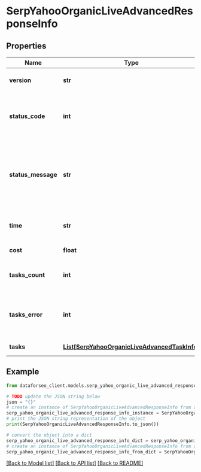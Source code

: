 # SerpYahooOrganicLiveAdvancedResponseInfo


## Properties

Name | Type | Description | Notes
------------ | ------------- | ------------- | -------------
**version** | **str** | the current version of the API | [optional] 
**status_code** | **int** | general status code you can find the full list of the response codes here | [optional] 
**status_message** | **str** | general informational message you can find the full list of general informational messages here | [optional] 
**time** | **str** | total execution time, seconds | [optional] 
**cost** | **float** | total tasks cost, USD | [optional] 
**tasks_count** | **int** | the number of tasks in the tasks array | [optional] 
**tasks_error** | **int** | the number of tasks in the tasks array returned with an error | [optional] 
**tasks** | [**List[SerpYahooOrganicLiveAdvancedTaskInfo]**](SerpYahooOrganicLiveAdvancedTaskInfo.md) | array of tasks | [optional] 

## Example

```python
from dataforseo_client.models.serp_yahoo_organic_live_advanced_response_info import SerpYahooOrganicLiveAdvancedResponseInfo

# TODO update the JSON string below
json = "{}"
# create an instance of SerpYahooOrganicLiveAdvancedResponseInfo from a JSON string
serp_yahoo_organic_live_advanced_response_info_instance = SerpYahooOrganicLiveAdvancedResponseInfo.from_json(json)
# print the JSON string representation of the object
print(SerpYahooOrganicLiveAdvancedResponseInfo.to_json())

# convert the object into a dict
serp_yahoo_organic_live_advanced_response_info_dict = serp_yahoo_organic_live_advanced_response_info_instance.to_dict()
# create an instance of SerpYahooOrganicLiveAdvancedResponseInfo from a dict
serp_yahoo_organic_live_advanced_response_info_from_dict = SerpYahooOrganicLiveAdvancedResponseInfo.from_dict(serp_yahoo_organic_live_advanced_response_info_dict)
```
[[Back to Model list]](../README.md#documentation-for-models) [[Back to API list]](../README.md#documentation-for-api-endpoints) [[Back to README]](../README.md)


